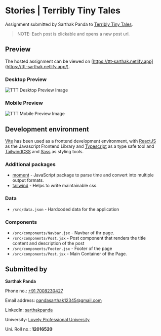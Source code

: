 # Stories | Terribly Tiny Tales

Assignment submitted by Sarthak Panda to [Terribly Tiny Tales](https://www.terriblytinytales.com/).


> NOTE: Each post is clickable and opens a new post url.

## Preview


The hosted assignment can be viewed on [https://ttt-sarthak.netlify.app](https://ttt-sarthak.netlify.app/).

### Desktop Preview 
![TTT Desktop Preview Image](https://ttt-sarthak.netlify.app/web-view.png)

### Mobile Preview 

![TTT Mobile Preview Image](https://ttt-stories.netlify.app/mobile-view.png)


## Development environment

[Vite](https://vitejs.dev/) has been used as a frontend development environment, with [ReactJS](https://react.dev/) as the Javascript Frontend Library and [Typescript](https://www.typescriptlang.org/) as a type safe tool and [TailwindCSS](https://tailwindcss.com/) and [Sass](https://sass-lang.com/) as styling tools.



### Additional packages


- [moment](https://momentjs.com/) - JavaScript package to parse time and convert into multiple output formats.
- [tailwind](https://npmjs.com/package/tailwind) - Helps to write maintainable css



### Data

- `/src/data.json` - Hardcoded data for the application


### Components

- `/src/components/Navbar.jsx` - Navbar of thr page.
- `/src/components/Post.jsx` - Post component
that renders the title content and description of the post
- `/src/components/Footer.jsx` - Footer of the page
- `/src/components/Post.jsx` - Main Container of the Page.


## Submitted by

**Sarthak Panda**

Phone no.: [+91 7008230427](tel:9754473453)

Email address: [pandasarthak12345@gmail.com](mailto:pandasarthak12345@gmail.com)

LinkedIn: [sarthakpanda](https://www.linkedin.com/in/sarthakpanda/)

University: [Lovely Professional University](https://lpu.in/)

Uni. Roll no.: **12016520**

